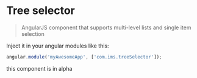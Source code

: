 Tree selector
===

> AngularJS component that supports multi-level lists and single item selection

Inject it in your angular modules like this:

```JavaScript
angular.module('myAwesomeApp', ['com.ims.treeSelector']);
```

this component is in alpha
